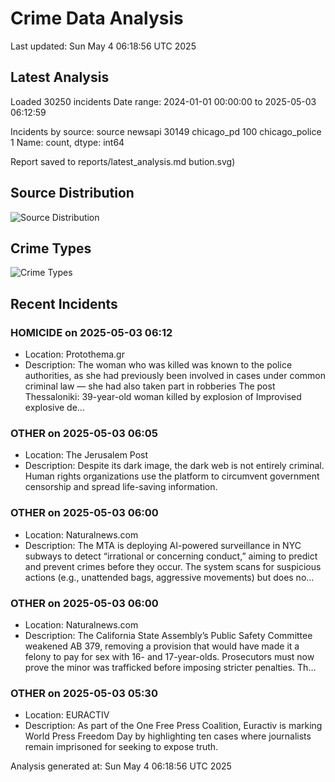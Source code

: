 # Crime Data Analysis
Last updated: Sun May  4 06:18:56 UTC 2025

## Latest Analysis

Loaded 30250 incidents
Date range: 2024-01-01 00:00:00 to 2025-05-03 06:12:59

Incidents by source:
source
newsapi           30149
chicago_pd          100
chicago_police        1
Name: count, dtype: int64

Report saved to reports/latest_analysis.md
bution.svg)

## Source Distribution
![Source Distribution](images/source_distribution.svg)

## Crime Types
![Crime Types](images/crime_types.svg)

## Recent Incidents

### HOMICIDE on 2025-05-03 06:12
- Location: Protothema.gr
- Description: The woman who was killed was known to the police authorities, as she had previously been involved in cases under common criminal law — she had also taken part in robberies
The post Thessaloniki: 39-year-old woman killed by explosion of Improvised explosive de…


### OTHER on 2025-05-03 06:05
- Location: The Jerusalem Post
- Description: Despite its dark image, the dark web is not entirely criminal. Human rights organizations use the platform to circumvent government censorship and spread life-saving information.


### OTHER on 2025-05-03 06:00
- Location: Naturalnews.com
- Description: The MTA is deploying AI-powered surveillance in NYC subways to detect “irrational or concerning conduct,” aiming to predict and prevent crimes before they occur. The system scans for suspicious actions (e.g., unattended bags, aggressive movements) but does no…


### OTHER on 2025-05-03 06:00
- Location: Naturalnews.com
- Description: The California State Assembly’s Public Safety Committee weakened AB 379, removing a provision that would have made it a felony to pay for sex with 16- and 17-year-olds. Prosecutors must now prove the minor was trafficked before imposing stricter penalties. Th…


### OTHER on 2025-05-03 05:30
- Location: EURACTIV
- Description: As part of the One Free Press Coalition, Euractiv is marking World Press Freedom Day by highlighting ten cases where journalists remain imprisoned for seeking to expose truth.

Analysis generated at: Sun May  4 06:18:56 UTC 2025
